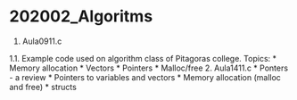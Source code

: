 # 202002_Algoritms

1. Aula0911.c

  1.1. Example code used on algorithm class of Pitagoras college.
  Topics:
    * Memory allocation
    * Vectors
    * Pointers
    * Malloc/free 
2. Aula1411.c
    * Ponters - a review
    * Pointers to variables and vectors
    * Memory allocation (malloc and free)
    * structs
  

